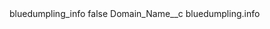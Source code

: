 <?xml version="1.0" encoding="UTF-8"?>
<CustomMetadata xmlns="http://soap.sforce.com/2006/04/metadata" xmlns:xsi="http://www.w3.org/2001/XMLSchema-instance" xmlns:xsd="http://www.w3.org/2001/XMLSchema">
    <label>bluedumpling_info</label>
    <protected>false</protected>
    <values>
        <field>Domain_Name__c</field>
        <value xsi:type="xsd:string">bluedumpling.info</value>
    </values>
</CustomMetadata>
